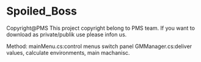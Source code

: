 # Spoiled_Boss
Copyright@PMS
This project copyright belong to PMS team.
If you want to download as private/publik use please infon us.

Method: 
mainMenu.cs:control menus switch panel
GMManager.cs:deliver values, calculate environments, main machanisc.
